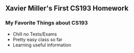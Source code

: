 ## Xavier Miller's First CS193 Homework

### My Favorite Things about CS193

- Chill no Tests/Exams
- Pretty easy class so far
- Learning useful information
